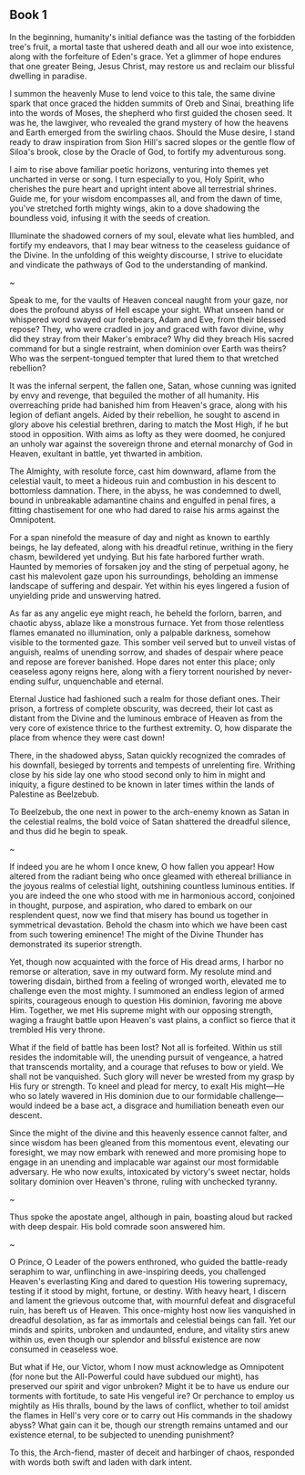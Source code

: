 ## Book 1

In the beginning, humanity's initial defiance was the tasting of the forbidden tree's fruit, a mortal taste that ushered death and all our woe into existence, along with the forfeiture of Eden's grace. Yet a glimmer of hope endures that one greater Being, Jesus Christ, may restore us and reclaim our blissful dwelling in paradise.

I summon the heavenly Muse to lend voice to this tale, the same divine spark that once graced the hidden summits of Oreb and Sinai, breathing life into the words of Moses, the shepherd who first guided the chosen seed. It was he, the lawgiver, who revealed the grand mystery of how the heavens and Earth emerged from the swirling chaos. Should the Muse desire, I stand ready to draw inspiration from Sion Hill's sacred slopes or the gentle flow of Siloa's brook, close by the Oracle of God, to fortify my adventurous song.

I aim to rise above familiar poetic horizons, venturing into themes yet uncharted in verse or song. I turn especially to you, Holy Spirit, who cherishes the pure heart and upright intent above all terrestrial shrines. Guide me, for your wisdom encompasses all, and from the dawn of time, you've stretched forth mighty wings, akin to a dove shadowing the boundless void, infusing it with the seeds of creation.

Illuminate the shadowed corners of my soul, elevate what lies humbled, and fortify my endeavors, that I may bear witness to the ceaseless guidance of the Divine. In the unfolding of this weighty discourse, I strive to elucidate and vindicate the pathways of God to the understanding of mankind.

~

Speak to me, for the vaults of Heaven conceal naught from your gaze, nor does the profound abyss of Hell escape your sight. What unseen hand or whispered word swayed our forebears, Adam and Eve, from their blessed repose? They, who were cradled in joy and graced with favor divine, why did they stray from their Maker's embrace? Why did they breach His sacred command for but a single restraint, when dominion over Earth was theirs? Who was the serpent-tongued tempter that lured them to that wretched rebellion?

It was the infernal serpent, the fallen one, Satan, whose cunning was ignited by envy and revenge, that beguiled the mother of all humanity. His overreaching pride had banished him from Heaven's grace, along with his legion of defiant angels. Aided by their rebellion, he sought to ascend in glory above his celestial brethren, daring to match the Most High, if he but stood in opposition. With aims as lofty as they were doomed, he conjured an unholy war against the sovereign throne and eternal monarchy of God in Heaven, exultant in battle, yet thwarted in ambition.

The Almighty, with resolute force, cast him downward, aflame from the celestial vault, to meet a hideous ruin and combustion in his descent to bottomless damnation. There, in the abyss, he was condemned to dwell, bound in unbreakable adamantine chains and engulfed in penal fires, a fitting chastisement for one who had dared to raise his arms against the Omnipotent.

For a span ninefold the measure of day and night as known to earthly beings, he lay defeated, along with his dreadful retinue, writhing in the fiery chasm, bewildered yet undying. But his fate harbored further wrath. Haunted by memories of forsaken joy and the sting of perpetual agony, he cast his malevolent gaze upon his surroundings, beholding an immense landscape of suffering and despair. Yet within his eyes lingered a fusion of unyielding pride and unswerving hatred.

As far as any angelic eye might reach, he beheld the forlorn, barren, and chaotic abyss, ablaze like a monstrous furnace. Yet from those relentless flames emanated no illumination, only a palpable darkness, somehow visible to the tormented gaze. This somber veil served but to unveil vistas of anguish, realms of unending sorrow, and shades of despair where peace and repose are forever banished. Hope dares not enter this place; only ceaseless agony reigns here, along with a fiery torrent nourished by never-ending sulfur, unquenchable and eternal.

Eternal Justice had fashioned such a realm for those defiant ones. Their prison, a fortress of complete obscurity, was decreed, their lot cast as distant from the Divine and the luminous embrace of Heaven as from the very core of existence thrice to the furthest extremity. O, how disparate the place from whence they were cast down!

There, in the shadowed abyss, Satan quickly recognized the comrades of his downfall, besieged by torrents and tempests of unrelenting fire. Writhing close by his side lay one who stood second only to him in might and iniquity, a figure destined to be known in later times within the lands of Palestine as Beelzebub.

To Beelzebub, the one next in power to the arch-enemy known as Satan in the celestial realms, the bold voice of Satan shattered the dreadful silence, and thus did he begin to speak.

~

If indeed you are he whom I once knew, O how fallen you appear! How altered from the radiant being who once gleamed with ethereal brilliance in the joyous realms of celestial light, outshining countless luminous entities. If you are indeed the one who stood with me in harmonious accord, conjoined in thought, purpose, and aspiration, who dared to embark on our resplendent quest, now we find that misery has bound us together in symmetrical devastation. Behold the chasm into which we have been cast from such towering eminence! The might of the Divine Thunder has demonstrated its superior strength.

Yet, though now acquainted with the force of His dread arms, I harbor no remorse or alteration, save in my outward form. My resolute mind and towering disdain, birthed from a feeling of wronged worth, elevated me to challenge even the most mighty. I summoned an endless legion of armed spirits, courageous enough to question His dominion, favoring me above Him. Together, we met His supreme might with our opposing strength, waging a fraught battle upon Heaven's vast plains, a conflict so fierce that it trembled His very throne.

What if the field of battle has been lost? Not all is forfeited. Within us still resides the indomitable will, the unending pursuit of vengeance, a hatred that transcends mortality, and a courage that refuses to bow or yield. We shall not be vanquished. Such glory will never be wrested from my grasp by His fury or strength. To kneel and plead for mercy, to exalt His might—He who so lately wavered in His dominion due to our formidable challenge—would indeed be a base act, a disgrace and humiliation beneath even our descent.

Since the might of the divine and this heavenly essence cannot falter, and since wisdom has been gleaned from this momentous event, elevating our foresight, we may now embark with renewed and more promising hope to engage in an unending and implacable war against our most formidable adversary. He who now exults, intoxicated by victory's sweet nectar, holds solitary dominion over Heaven's throne, ruling with unchecked tyranny.

~

Thus spoke the apostate angel, although in pain, boasting aloud but racked with deep despair. His bold comrade soon answered him.

~

O Prince, O Leader of the powers enthroned, who guided the battle-ready seraphim to war, unflinching in awe-inspiring deeds, you challenged Heaven's everlasting King and dared to question His towering supremacy, testing if it stood by might, fortune, or destiny. With heavy heart, I discern and lament the grievous outcome that, with mournful defeat and disgraceful ruin, has bereft us of Heaven. This once-mighty host now lies vanquished in dreadful desolation, as far as immortals and celestial beings can fall. Yet our minds and spirits, unbroken and undaunted, endure, and vitality stirs anew within us, even though our splendor and blissful existence are now consumed in ceaseless woe.

But what if He, our Victor, whom I now must acknowledge as Omnipotent (for none but the All-Powerful could have subdued our might), has preserved our spirit and vigor unbroken? Might it be to have us endure our torments with fortitude, to sate His vengeful ire? Or perchance to employ us mightily as His thralls, bound by the laws of conflict, whether to toil amidst the flames in Hell's very core or to carry out His commands in the shadowy abyss? What gain can it be, though our strength remains untamed and our existence eternal, to be subjected to unending punishment?

To this, the Arch-fiend, master of deceit and harbinger of chaos, responded with words both swift and laden with dark intent.
